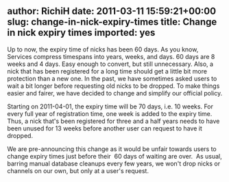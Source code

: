author: RichiH
date: 2011-03-11 15:59:21+00:00
slug: change-in-nick-expiry-times
title: Change in nick expiry times
imported: yes
---
Up to now, the expiry time of nicks has been 60 days. As you know, Services compress timespans into years, weeks, and days. 60 days are 8 weeks and 4 days. Easy enough to convert, but still unnecessary. Also, a nick that has been registered for a long time should get a little bit more protection than a new one. In the past, we have sometimes asked users to wait a bit longer before requesting old nicks to be dropped.  To make things easier and fairer, we have decided to change and simplify our official policy.

Starting on 2011-04-01, the expiry time will be 70 days, i.e. 10 weeks. For every full year of registration time, one week is added to the expiry time. Thus, a nick that's been registered for three and a half years needs to have been unused for 13 weeks before another user can request to have it dropped.

We are pre-announcing this change as it would be unfair towards users to change expiry times just before their  60 days of waiting are over.  As usual, barring manual database cleanups every few years, we won't drop nicks or channels on our own, but only at a user's request.
